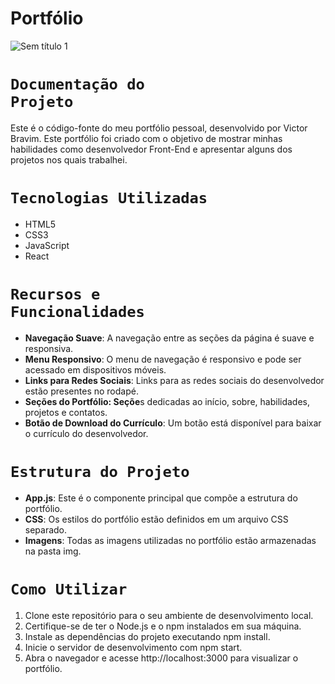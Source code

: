 # Portfólio

![Sem título 1](https://github.com/VictorBravim/Portfolio_Personal/assets/122113588/444008c7-9ec7-4396-ab21-219e933f49b2)

# <code>Documentação do Projeto</code>

Este é o código-fonte do meu portfólio pessoal, desenvolvido por Victor Bravim. Este portfólio foi criado com o objetivo de mostrar minhas habilidades como desenvolvedor Front-End e apresentar alguns dos projetos nos quais trabalhei.


# <code>Tecnologias Utilizadas</code>

- HTML5
- CSS3
- JavaScript
- React

# <code>Recursos e Funcionalidades</code>

- **Navegação Suave**: A navegação entre as seções da página é suave e responsiva.
- **Menu Responsivo**: O menu de navegação é responsivo e pode ser acessado em dispositivos móveis.
- **Links para Redes Sociais**: Links para as redes sociais do desenvolvedor estão presentes no rodapé.
- **Seções do Portfólio: Seçõe**s dedicadas ao início, sobre, habilidades, projetos e contatos.
- **Botão de Download do Currículo**: Um botão está disponível para baixar o currículo do desenvolvedor.

# <code>Estrutura do Projeto</code>

- **App.js**: Este é o componente principal que compõe a estrutura do portfólio.
- **CSS**: Os estilos do portfólio estão definidos em um arquivo CSS separado.
- **Imagens**: Todas as imagens utilizadas no portfólio estão armazenadas na pasta img.
  
# <code>Como Utilizar</code>

1. Clone este repositório para o seu ambiente de desenvolvimento local.
2. Certifique-se de ter o Node.js e o npm instalados em sua máquina.
3. Instale as dependências do projeto executando npm install.
4. Inicie o servidor de desenvolvimento com npm start.
5. Abra o navegador e acesse http://localhost:3000 para visualizar o portfólio.
